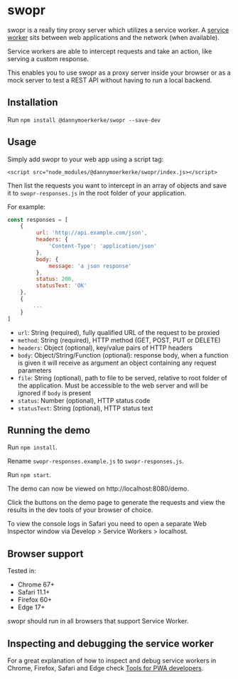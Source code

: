 # swopr

swopr is a really tiny proxy server which utilizes a service worker.
A [service worker](https://developer.mozilla.org/en-US/docs/Web/API/Service_Worker_API)
sits between web applications and the network (when available).

Service workers are able to intercept requests and take an action, like
serving a custom response.

This enables you to use swopr as a proxy server inside your browser or as a mock server to test a REST API without 
having to run a local backend.


## Installation
Run `npm install @dannymoerkerke/swopr --save-dev`

## Usage
Simply add swopr to your web app using a script tag:

`<script src="node_modules/@dannymoerkerke/swopr/index.js></script>`

Then list the requests you want to intercept in an array of objects and save it to `swopr-responses.js` in the
root folder of your application.

For example:

```javascript
const responses = [
    {
         url: 'http://api.example.com/json',
         headers: {
             'Content-Type': 'application/json'
         },
         body: {
             message: 'a json response'
         },
         status: 200,
         statusText: 'OK'
    },
    {
        ...
    }
]
```


- `url`: String (required), fully qualified URL of the request to be proxied
- `method`: String (required), HTTP method (GET, POST, PUT or DELETE)
- `headers`: Object (optional), key/value pairs of HTTP headers
- `body`: Object/String/Function (optional): response body, when a function is given it will receive as argument an 
object containing any request parameters
- `file`: String (optional), path to file to be served, relative to root folder of the
application. Must be accessible to the web server and will be ignored if `body` is present
- `status`: Number (optional), HTTP status code
- `statusText`: String (optional), HTTP status text

## Running the demo
Run `npm install`.

Rename `swopr-responses.example.js` to `swopr-responses.js`.

Run `npm start`.

The demo can now be viewed on http://localhost:8080/demo.

Click the buttons on the demo page to generate the requests and
view the results in the dev tools of your browser of choice.

To view the console logs in Safari you need to open a separate Web Inspector
window via Develop > Service Workers > localhost.

## Browser support
Tested in:
- Chrome 67+
- Safari 11.1+
- Firefox 60+
- Edge 17+

swopr should run in all browsers that support Service Worker.

## Inspecting and debugging the service worker
For a great explanation of how to inspect and debug service workers
in Chrome, Firefox, Safari and Edge check [Tools for PWA developers](https://developers.google.com/web/ilt/pwa/tools-for-pwa-developers#interact_with_service_workers_in_the_browser).
